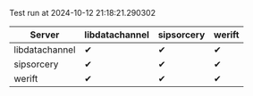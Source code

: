 Test run at 2024-10-12 21:18:21.290302

| Server       | libdatachannel | sipsorcery | werift |
|--------|--------|--------|--------|
| libdatachannel | ✔      | ✔      | ✔      |
| sipsorcery   | ✔      | ✔      | ✔      |
| werift       | ✔      | ✔      | ✔      |
